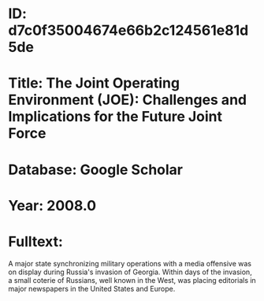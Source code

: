 # ID: d7c0f35004674e66b2c124561e81d5de
# Title: The Joint Operating Environment (JOE): Challenges and Implications for the Future Joint Force
# Database: Google Scholar
# Year: 2008.0
# Fulltext:
A major state synchronizing military operations with a media offensive was on display during Russia's invasion of Georgia.
Within days of the invasion, a small coterie of Russians, well known in the West, was placing editorials in major newspapers in the United States and Europe.